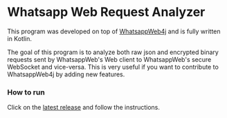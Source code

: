# Whatsapp Web Request Analyzer

This program was developed on top of [WhatsappWeb4j](https://github.com/Auties00/WhatsappWeb4j) and is fully written in Kotlin.

The goal of this program is to analyze both raw json and encrypted binary requests sent by WhatsappWeb's Web client to WhatsappWeb's 
secure WebSocket and vice-versa. This is very useful if you want to contribute to WhatsappWeb4j by adding new features.

### How to run

Click on the [latest release](https://github.com/Auties00/whatsappweb4j-request-analyzer/releases/tag/1.0) and follow the instructions.
